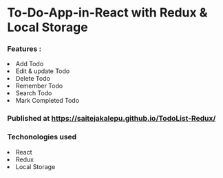# To-Do-App-in-React with Redux & Local Storage

### Features :

<li>Add Todo</li>
<li>Edit & update Todo</li>
<li> Delete Todo</li>
<li>Remember Todo</li>
<li>Search Todo</li>
<li>Mark Completed Todo</li>

### Published at https://saitejakalepu.github.io/TodoList-Redux/


### Techonologies used

<li>React</li>
<li>Redux</li>
<li>Local Storage</li>
